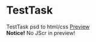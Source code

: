 # TestTask
TestTask psd to html/css
<a href="https://htmlpreview.github.io/?https://github.com/Hala1892/TestTask/blob/master/index.html"> Preview </a>
<br><strong>Notice!</strong> No JScr in preview!

